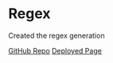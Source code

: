 # Regex

Created the regex generation 

[GitHub Repo](https://github.com/awalkosz/Regex)
[Deployed Page](https://awalkosz.github.io/Regex/)